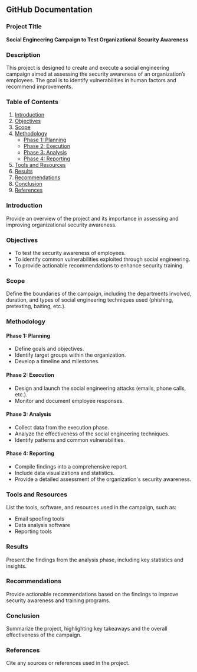 ## GitHub Documentation

### Project Title
**Social Engineering Campaign to Test Organizational Security Awareness**

### Description
This project is designed to create and execute a social engineering campaign aimed at assessing the security awareness of an organization’s employees. The goal is to identify vulnerabilities in human factors and recommend improvements.

### Table of Contents
1. [Introduction](#introduction)
2. [Objectives](#objectives)
3. [Scope](#scope)
4. [Methodology](#methodology)
   - [Phase 1: Planning](#phase-1-planning)
   - [Phase 2: Execution](#phase-2-execution)
   - [Phase 3: Analysis](#phase-3-analysis)
   - [Phase 4: Reporting](#phase-4-reporting)
5. [Tools and Resources](#tools-and-resources)
6. [Results](#results)
7. [Recommendations](#recommendations)
8. [Conclusion](#conclusion)
9. [References](#references)

### Introduction
Provide an overview of the project and its importance in assessing and improving organizational security awareness.

### Objectives
- To test the security awareness of employees.
- To identify common vulnerabilities exploited through social engineering.
- To provide actionable recommendations to enhance security training.

### Scope
Define the boundaries of the campaign, including the departments involved, duration, and types of social engineering techniques used (phishing, pretexting, baiting, etc.).

### Methodology

#### Phase 1: Planning
- Define goals and objectives.
- Identify target groups within the organization.
- Develop a timeline and milestones.

#### Phase 2: Execution
- Design and launch the social engineering attacks (emails, phone calls, etc.).
- Monitor and document employee responses.

#### Phase 3: Analysis
- Collect data from the execution phase.
- Analyze the effectiveness of the social engineering techniques.
- Identify patterns and common vulnerabilities.

#### Phase 4: Reporting
- Compile findings into a comprehensive report.
- Include data visualizations and statistics.
- Provide a detailed assessment of the organization's security awareness.

### Tools and Resources
List the tools, software, and resources used in the campaign, such as:
- Email spoofing tools
- Data analysis software
- Reporting tools

### Results
Present the findings from the analysis phase, including key statistics and insights.

### Recommendations
Provide actionable recommendations based on the findings to improve security awareness and training programs.

### Conclusion
Summarize the project, highlighting key takeaways and the overall effectiveness of the campaign.

### References
Cite any sources or references used in the project.
